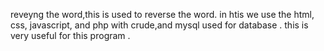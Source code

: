 reveyng the word,this is used to reverse the word.
in htis we use the html, css, javascript, and php with crude,and mysql used for database .
this is very useful for this program .
